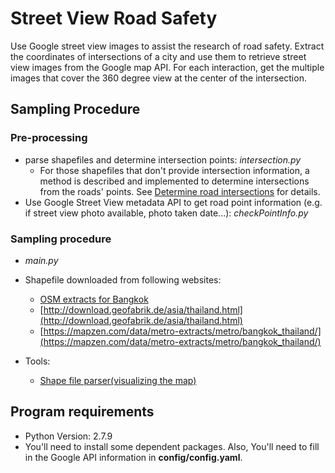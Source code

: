 # Street View Road Safety
Use Google street view images to assist the research of road safety. Extract the coordinates of intersections of a city and use them to retrieve street view images from the Google map API. For each interaction, get the multiple images that cover the 360 degree view at the center of the intersection. 

## Sampling Procedure
### Pre-processing
- parse shapefiles and determine intersection points: *intersection.py*
    - For those shapefiles that don't provide intersection information, a method is described and implemented to determine intersections from the roads' points. See [Determine road intersections](https://github.com/jasonlingo/StreetViewRoadSafety/blob/master/Determine%20road%20intersections.pdf) for details.
- Use Google Street View metadata API to get road point information (e.g. if street view photo available, photo taken date...): *checkPointInfo.py*
### Sampling procedure
- *main.py*


- Shapefile downloaded from following websites:
  - [OSM extracts for Bangkok](http://download.bbbike.org/osm/bbbike/Bangkok/)
  - [http://download.geofabrik.de/asia/thailand.html](http://download.geofabrik.de/asia/thailand.html)
  - [https://mapzen.com/data/metro-extracts/metro/bangkok_thailand/](https://mapzen.com/data/metro-extracts/metro/bangkok_thailand/)

- Tools:
  - [Shape file parser(visualizing the map)](http://mapshaper.org/)


## Program requirements
- Python Version: 2.7.9
- You'll need to install some dependent packages. Also, You'll need to fill in the Google API information in **config/config.yaml**.
